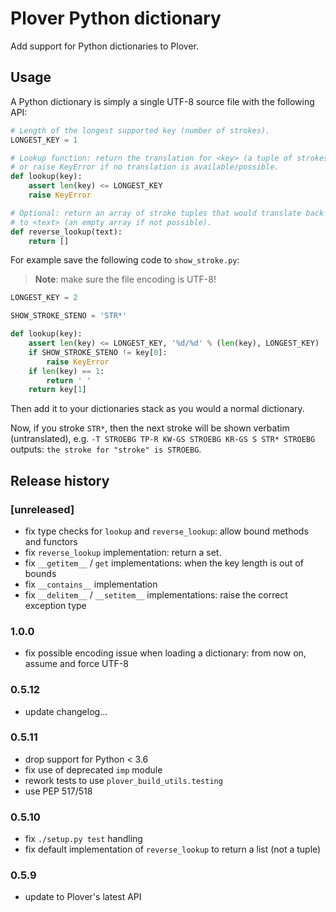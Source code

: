 # Plover Python dictionary

Add support for Python dictionaries to Plover.


## Usage

A Python dictionary is simply a single UTF-8 source file with the following API:

``` python
# Length of the longest supported key (number of strokes).
LONGEST_KEY = 1

# Lookup function: return the translation for <key> (a tuple of strokes)
# or raise KeyError if no translation is available/possible.
def lookup(key):
    assert len(key) <= LONGEST_KEY
    raise KeyError

# Optional: return an array of stroke tuples that would translate back
# to <text> (an empty array if not possible).
def reverse_lookup(text):
    return []
```

For example save the following code to `show_stroke.py`:

> **Note**: make sure the file encoding is UTF-8!

``` python
LONGEST_KEY = 2

SHOW_STROKE_STENO = 'STR*'

def lookup(key):
    assert len(key) <= LONGEST_KEY, '%d/%d' % (len(key), LONGEST_KEY)
    if SHOW_STROKE_STENO != key[0]:
        raise KeyError
    if len(key) == 1:
        return ' '
    return key[1]
```

Then add it to your dictionaries stack as you would a normal dictionary.

Now, if you stroke `STR*`, then the next stroke will be shown verbatim
(untranslated), e.g. `-T STROEBG TP-R KW-GS STROEBG KR-GS S STR* STROEBG`
outputs: `the stroke for "stroke" is STROEBG`.


## Release history

### [unreleased]

* fix type checks for `lookup` and `reverse_lookup`:
  allow bound methods and functors
* fix `reverse_lookup` implementation: return a set.
* fix `__getitem__` / `get` implementations:
  when the key length is out of bounds
* fix `__contains__` implementation
* fix `__delitem__` / `__setitem__` implementations:
  raise the correct exception type

### 1.0.0

* fix possible encoding issue when loading a dictionary:
  from now on, assume and force UTF-8

### 0.5.12

* update changelog...

### 0.5.11

* drop support for Python < 3.6
* fix use of deprecated `imp` module
* rework tests to use `plover_build_utils.testing`
* use PEP 517/518

### 0.5.10

* fix `./setup.py test` handling
* fix default implementation of `reverse_lookup` to return a list (not a tuple)

### 0.5.9

* update to Plover's latest API
